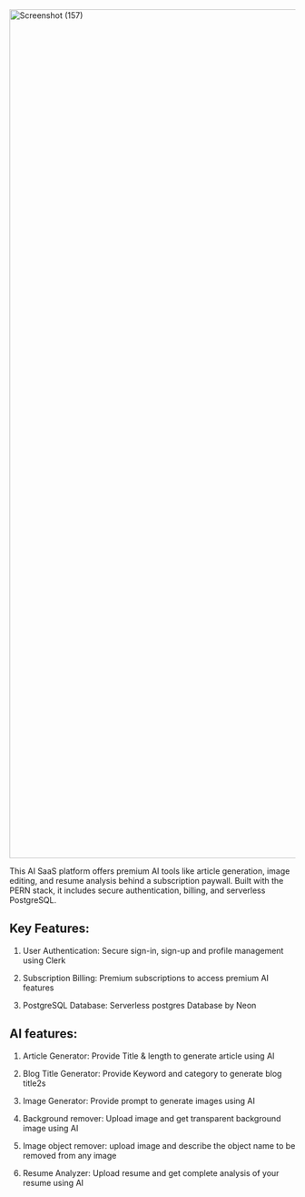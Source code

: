 <img width="2829" height="1492" alt="Screenshot (157)" src="https://github.com/user-attachments/assets/b44f60c5-2e02-4e50-9228-ba88ccaf5422" />


This AI SaaS platform offers premium AI tools like article generation, image editing, and resume analysis behind a subscription paywall. Built with the PERN stack, it includes secure authentication, billing, and serverless PostgreSQL.

## Key Features:

1) User Authentication: Secure sign-in, sign-up and profile management using Clerk

2) Subscription Billing: Premium subscriptions to access premium AI features

3) PostgreSQL Database: Serverless postgres Database by Neon

## AI features:

1) Article Generator: Provide Title & length to generate article using AI

2) Blog Title Generator: Provide Keyword and category to generate blog title2s

3) Image Generator: Provide prompt to generate images using AI

4) Background remover: Upload image and get transparent background image using AI

5) Image object remover: upload image and describe the object name to be removed from any image

6) Resume Analyzer: Upload resume and get complete analysis of your resume using AI

